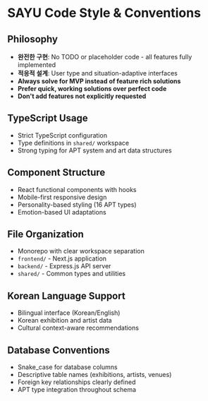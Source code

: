 # SAYU Code Style & Conventions

## Philosophy
- **완전한 구현**: No TODO or placeholder code - all features fully implemented
- **적응적 설계**: User type and situation-adaptive interfaces
- **Always solve for MVP instead of feature rich solutions**
- **Prefer quick, working solutions over perfect code**
- **Don't add features not explicitly requested**

## TypeScript Usage
- Strict TypeScript configuration
- Type definitions in `shared/` workspace
- Strong typing for APT system and art data structures

## Component Structure
- React functional components with hooks
- Mobile-first responsive design
- Personality-based styling (16 APT types)
- Emotion-based UI adaptations

## File Organization
- Monorepo with clear workspace separation
- `frontend/` - Next.js application
- `backend/` - Express.js API server
- `shared/` - Common types and utilities

## Korean Language Support
- Bilingual interface (Korean/English)
- Korean exhibition and artist data
- Cultural context-aware recommendations

## Database Conventions
- Snake_case for database columns
- Descriptive table names (exhibitions, artists, venues)
- Foreign key relationships clearly defined
- APT type integration throughout schema